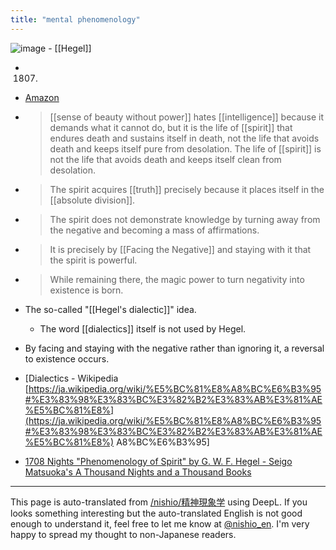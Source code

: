 ```yaml
---
title: "mental phenomenology"
---
```


![image](https://gyazo.com/6734b3e69e1706acc1754bdc367994f9/thumb/1000)
    - [[Hegel]]
- 1807.
- [Amazon](https://amzn.to/2HAyNyF)

- > [[sense of beauty without power]] hates [[intelligence]] because it demands what it cannot do, but it is the life of [[spirit]] that endures death and sustains itself in death, not the life that avoids death and keeps itself pure from desolation. The life of [[spirit]] is not the life that avoids death and keeps itself clean from desolation.
- > The spirit acquires [[truth]] precisely because it places itself in the [[absolute division]].
- > The spirit does not demonstrate knowledge by turning away from the negative and becoming a mass of affirmations.
- > It is precisely by [[Facing the Negative]] and staying with it that the spirit is powerful.
- > While remaining there, the magic power to turn negativity into existence is born.

- The so-called "[[Hegel's dialectic]]" idea.
    - The word [[dialectics]] itself is not used by Hegel.
- By facing and staying with the negative rather than ignoring it, a reversal to existence occurs.
- [Dialectics - Wikipedia [https://ja.wikipedia.org/wiki/%E5%BC%81%E8%A8%BC%E6%B3%95#%E3%83%98%E3%83%BC%E3%82%B2%E3%83%AB%E3%81%AE%E5%BC%81%E8%](https://ja.wikipedia.org/wiki/%E5%BC%81%E8%A8%BC%E6%B3%95#%E3%83%98%E3%83%BC%E3%82%B2%E3%83%AB%E3%81%AE%E5%BC%81%E8%) A8%BC%E6%B3%95]

- [1708 Nights "Phenomenology of Spirit" by G. W. F. Hegel - Seigo Matsuoka's A Thousand Nights and a Thousand Books](https://1000ya.isis.ne.jp/1708.html)


---
This page is auto-translated from [/nishio/精神現象学](https://scrapbox.io/nishio/精神現象学) using DeepL. If you looks something interesting but the auto-translated English is not good enough to understand it, feel free to let me know at [@nishio_en](https://twitter.com/nishio_en). I'm very happy to spread my thought to non-Japanese readers.